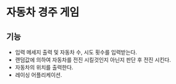# 자동차 경주 게임
## 기능
* 입력 메세지 출력 및 자동차 수, 시도 횟수를 입력받는다.
* 랜덤값에 의하여 자동차를 전진 시킬것인지 아닌지 판단 후 전진 시킨다.
* 자동차의 위치를 출력한다.
* 레이싱 어플리케이션.